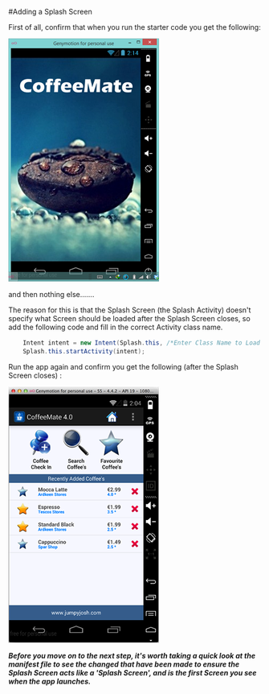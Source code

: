 #Adding a Splash Screen

First of all, confirm that when you run the starter code you get the following:

![](../img/lab502.png)

and then nothing else.......

The reason for this is that the Splash Screen (the Splash Activity) doesn't specify what Screen should be loaded after the Splash Screen closes, so add the following code and fill in the correct Activity class name.

~~~java
 	Intent intent = new Intent(Splash.this, /*Enter Class Name to Load Here*/);
    Splash.this.startActivity(intent);
~~~

Run the app again and confirm you get the following (after the Splash Screen closes) :

![](../img/lab503.png)

<i><b>Before you move on to the next step, it's worth taking a quick look at the manifest file to see the changed that have been made to ensure the Splash Screen acts like a 'Splash Screen', and is the first Screen you see when the app launches.</b></i>
